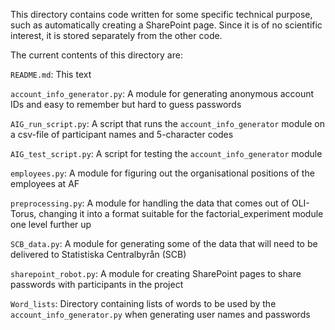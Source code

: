 This directory contains code written for some specific technical purpose, such as automatically creating a SharePoint page. Since it is of no scientific interest, it is stored separately from the other code.

The current contents of this directory are:

`README.md`: This text

`account_info_generator.py`: A module for generating anonymous account IDs and easy to remember but hard to guess passwords

`AIG_run_script.py`: A script that runs the `account_info_generator` module on a csv-file of participant names and 5-character codes

`AIG_test_script.py`: A script for testing the `account_info_generator` module

`employees.py`: A module for figuring out the organisational positions of the employees at AF

`preprocessing.py`: A module for handling the data that comes out of OLI-Torus, changing it into a format suitable for the factorial_experiment module one level further up

`SCB_data.py`: A module for generating some of the data that will need to be delivered to Statistiska Centralbyrån (SCB)

`sharepoint_robot.py`: A module for creating SharePoint pages to share passwords with participants in the project

`Word_lists`: Directory containing lists of words to be used by the `account_info_generator.py` when generating user names and passwords

